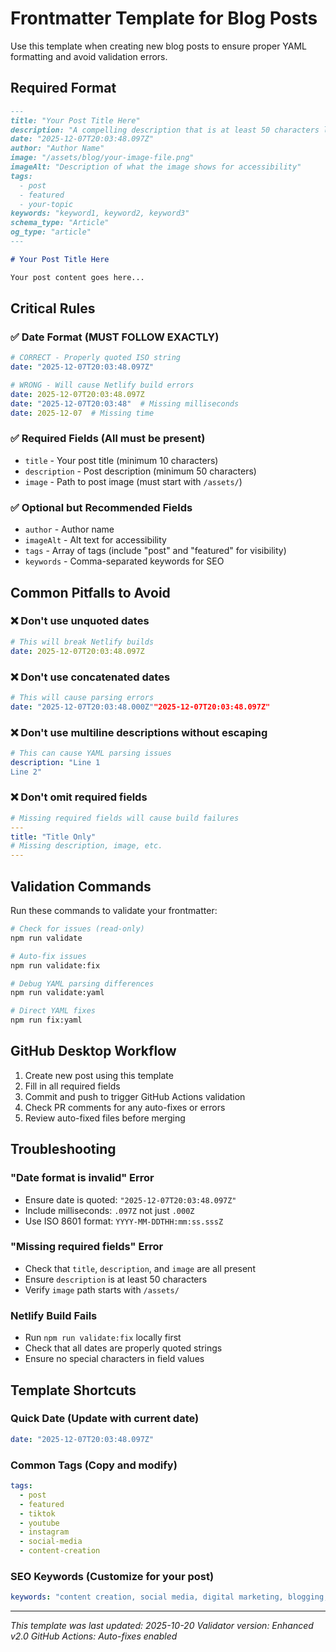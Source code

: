 # Frontmatter Template for Blog Posts

Use this template when creating new blog posts to ensure proper YAML formatting and avoid validation errors.

## Required Format

```markdown
---
title: "Your Post Title Here"
description: "A compelling description that is at least 50 characters long and describes what readers will learn or gain from this post"
date: "2025-12-07T20:03:48.097Z"
author: "Author Name"
image: "/assets/blog/your-image-file.png"
imageAlt: "Description of what the image shows for accessibility"
tags:
  - post
  - featured
  - your-topic
keywords: "keyword1, keyword2, keyword3"
schema_type: "Article"
og_type: "article"
---

# Your Post Title Here

Your post content goes here...
```

## Critical Rules

### ✅ Date Format (MUST FOLLOW EXACTLY)
```yaml
# CORRECT - Properly quoted ISO string
date: "2025-12-07T20:03:48.097Z"

# WRONG - Will cause Netlify build errors
date: 2025-12-07T20:03:48.097Z
date: "2025-12-07T20:03:48"  # Missing milliseconds
date: 2025-12-07  # Missing time
```

### ✅ Required Fields (All must be present)
- `title` - Your post title (minimum 10 characters)
- `description` - Post description (minimum 50 characters)
- `image` - Path to post image (must start with `/assets/`)

### ✅ Optional but Recommended Fields
- `author` - Author name
- `imageAlt` - Alt text for accessibility
- `tags` - Array of tags (include "post" and "featured" for visibility)
- `keywords` - Comma-separated keywords for SEO

## Common Pitfalls to Avoid

### ❌ Don't use unquoted dates
```yaml
# This will break Netlify builds
date: 2025-12-07T20:03:48.097Z
```

### ❌ Don't use concatenated dates
```yaml
# This will cause parsing errors
date: "2025-12-07T20:03:48.000Z""2025-12-07T20:03:48.097Z"
```

### ❌ Don't use multiline descriptions without escaping
```yaml
# This can cause YAML parsing issues
description: "Line 1
Line 2"
```

### ❌ Don't omit required fields
```yaml
# Missing required fields will cause build failures
---
title: "Title Only"
# Missing description, image, etc.
---
```

## Validation Commands

Run these commands to validate your frontmatter:

```bash
# Check for issues (read-only)
npm run validate

# Auto-fix issues
npm run validate:fix

# Debug YAML parsing differences
npm run validate:yaml

# Direct YAML fixes
npm run fix:yaml
```

## GitHub Desktop Workflow

1. Create new post using this template
2. Fill in all required fields
3. Commit and push to trigger GitHub Actions validation
4. Check PR comments for any auto-fixes or errors
5. Review auto-fixed files before merging

## Troubleshooting

### "Date format is invalid" Error
- Ensure date is quoted: `"2025-12-07T20:03:48.097Z"`
- Include milliseconds: `.097Z` not just `.000Z`
- Use ISO 8601 format: `YYYY-MM-DDTHH:mm:ss.sssZ`

### "Missing required fields" Error
- Check that `title`, `description`, and `image` are all present
- Ensure `description` is at least 50 characters
- Verify `image` path starts with `/assets/`

### Netlify Build Fails
- Run `npm run validate:fix` locally first
- Check that all dates are properly quoted strings
- Ensure no special characters in field values

## Template Shortcuts

### Quick Date (Update with current date)
```yaml
date: "2025-12-07T20:03:48.097Z"
```

### Common Tags (Copy and modify)
```yaml
tags:
  - post
  - featured
  - tiktok
  - youtube
  - instagram
  - social-media
  - content-creation
```

### SEO Keywords (Customize for your post)
```yaml
keywords: "content creation, social media, digital marketing, blogging, SEO"
```

---

*This template was last updated: 2025-10-20*
*Validator version: Enhanced v2.0*
*GitHub Actions: Auto-fixes enabled*
